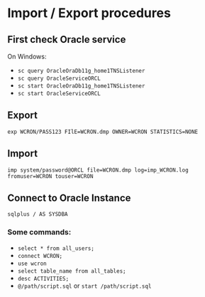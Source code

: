 # Import / Export procedures

## First check Oracle service

On Windows:

- `sc query OracleOraDb11g_home1TNSListener`
- `sc query OracleServiceORCL`
- `sc start OracleOraDb11g_home1TNSListener`
- `sc start OracleServiceORCL`

## Export

`exp WCRON/PASS123 FIlE=WCRON.dmp OWNER=WCRON STATISTICS=NONE`

## Import

`imp system/password@ORCL file=WCRON.dmp log=imp_WCRON.log fromuser=WCRON touser=WCRON`

## Connect to Oracle Instance

`sqlplus / AS SYSDBA`

### Some commands:

- `select * from all_users;`
- `connect WCRON;`
- `use wcron`
- `select table_name from all_tables;`
- `desc ACTIVITIES;`
- `@/path/script.sql` or `start /path/script.sql`
